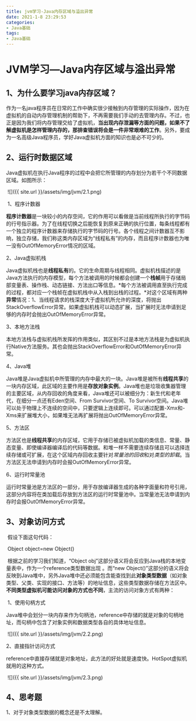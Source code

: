 ```yaml
---
title: jvm学习-Java内存区域与溢出异常
date: 2021-1-8 23:29:53
categories:
- Java基础
tags:
- Java基础
---
```


# JVM学习—Java内存区域与溢出异常

## 1、为什么要学习java内存区域？

​         作为一名java程序员在日常的工作中确实很少接触到内存管理的实际操作，因为在虚拟机的自动内存管理机制的帮助下，不再需要我们手动的去管理内存。不过，也正是因为我们将内存管理交给了虚拟机，**当出现内存泄漏等方面的问题，如果不了解虚拟机是怎样管理内存的，那排查错误将会是一件非常艰难的工作**。另外，要成为一名高级Java程序员，学好Java虚拟机方面的知识也是必不可少的。

## 2、运行时数据区域

​        Java虚拟机在执行Java程序的过程中会把它所管理的内存划分为若干个不同数据区域。如图所示：

​            ![]({{ site.url }}/assets/img/jvm/2.1.png)


​	 1、程序计数器

​           **程序计数器**是一块较小的内存空间，它的作用可以看做是当前线程所执行的字节码的行号指示器。为了在线程切换之后能恢复到原来正确的执行位置，每条线程都有一个独立的程序计数器来存储执行的字节码的行号。各个线程之间计数器互不影响，独立存储，我们称这类内存区域为“线程私有”的内存，而且程序计数器也为唯一没有OutOfMemoryError情况的区域。

   2、Java虚拟机栈

​         Java虚拟机栈也是**线程私有**的。它的生命周期与线程相同。虚拟机栈描述的是Java方法执行的内存模型，每个方法被调用的时候都会创建一个**栈帧**用于存储局部变量表、操作栈、动态链接、方法出口等信息。*每个方法被调用直至执行完成的过程，都对应一个栈帧在虚拟机栈中从入栈到出栈的过程。*对这个区域有两种**异常**情况：1、当线程请求的栈深度大于虚拟机所允许的深度，将抛出StackOverflowError异常。如果虚拟机栈可以动态扩展，当扩展时无法申请到足够的内存时会抛出OutOfMemoryError异常。

3、本地方法栈

​      本地方法栈与虚拟机栈所发挥的作用类似，其区别不过是本地方法栈是为虚拟机执行Native方法服务。其也会抛出StackOverflowError和OutOfMemoryError异常。

4、Java堆

​     Java堆是Java虚拟机中所管理的内存中最大的一块。Java堆是被所有**线程共享**的一块内存区域，此区域的主要作用是**存放对象实例**。Java堆也是垃圾收集器管理的主要区域，从内存回收的角度来看，Java堆还可以被细分为：新生代和老年代，在细分一点还有Eden空间、From Survivor空间、To Survivor空间。Java堆可以处于物理上不连续的空间中，只要逻辑上连续即可。可以通过配置-Xmx和-Xms来扩展堆大小，如果堆无法再扩展将抛出OutOfMemoryError异常。

5、方法区

​    方法区也是**线程共享**的内存区域，它用于存储已被虚拟机加载的类信息、常量、静态变量、即使编译器编译后的代码等数据。和堆一样不需要连续存储且可以选择连续存储或可扩展，在这个区域内存回收主要针对*常量池的回收*和对*类型的卸载*。当方法区无法申请到内存时会报OutOfMemoryError异常。

6、运行时常量池

​     运行时常量池是方法区的一部分，用于存放编译器生成的各种字面量和符号引用，这部分内容将在类加载后存放到方法区的运行时常量池中。当常量池无法申请到内存时会报OutOfMemoryError异常。

## 3、对象访问方式

​     假设下面这句代码：

​                 Object object=new Object()

​        根据之前的学习我们知道，“Object obj”这部分语义将会反应到Java栈的本地变量表中，作为一个reference类型数据出现 。而“new Object()”这部分的语义将会反映到Java堆中，另外Java堆中还必须能包含能查找到此**对象类型数据**（如对象类型、父类、实现的接口、方法等）的地址信息，这些类型数据存储在方法区中。**不同类型虚拟机可能访问对象的方式也不同**，主流的访问对象方式有两种：

​     1、使用句柄方式

​                Java堆中会划分一块内存来作为句柄池，reference中存储的就是对象的句柄地址，而句柄中包含了对象实例和数据类型各自的具体地址信息。

​             ![]({{ site.url }}/assets/img/jvm/2.2.png)


 2、直接指针访问方式

​              reference中直接存储就是对象地址，此方法的好处就是速度快。HotSpot虚拟机就用的这种方式。

​            ![]({{ site.url }}/assets/img/jvm/2.3.png)


## 4、思考题

1、对于对象类型数据的概念还是不太理解。



